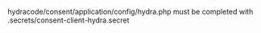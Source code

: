 hydracode/consent/application/config/hydra.php must be completed with .secrets/consent-client-hydra.secret
